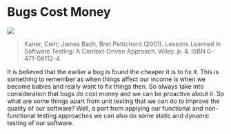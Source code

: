 # Bugs Cost Money

![](https://github.com/ortus/coldbox-platform-documentation/tree/24d3f3d16693b36ca41bf5ce0329c6ff33316ef0/images/BugsCostMoney.png)

> Kaner, Cem; James Bach, Bret Pettichord \(2001\). Lessons Learned in Software Testing: A Context-Driven Approach. Wiley. p. 4. ISBN 0-471-08112-4.

It is believed that the earlier a bug is found the cheaper it is to fix it. This is something to remember as when things affect our income is when we become babies and really want to fix things then. So always take into consideration that bugs do cost money and we can be proactive about it. So what are some things apart from unit testing that we can do to improve the quality of our software? Well, a part from applying our functional and non-functional testing approaches we can also do some static and dynamic testing of our software.

